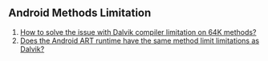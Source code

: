 ## Android Methods Limitation

1. [How to solve the issue with Dalvik compiler limitation on 64K methods?](http://stackoverflow.com/questions/15436956/how-to-solve-the-issue-with-dalvik-compiler-limitation-on-64k-methods)
2. [Does the Android ART runtime have the same method limit limitations as Dalvik?](http://stackoverflow.com/questions/21490382/does-the-android-art-runtime-have-the-same-method-limit-limitations-as-dalvik)